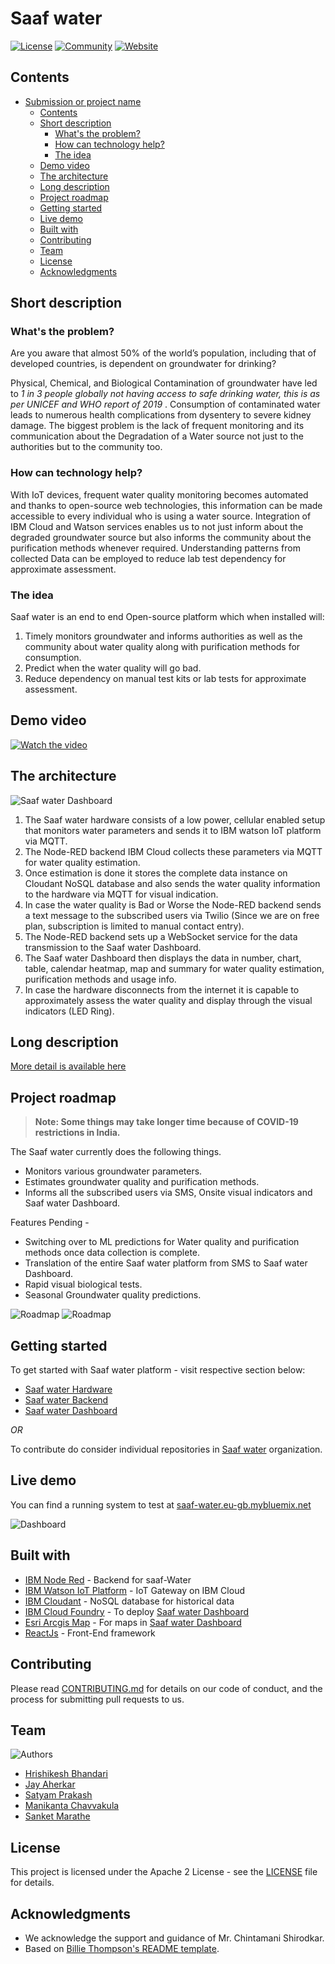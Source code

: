 # Saaf water 

[![License](https://img.shields.io/badge/License-Apache2-blue.svg)](https://www.apache.org/licenses/LICENSE-2.0) [![Community](https://img.shields.io/badge/Join-Community-blue)](https://discord.gg/9VVKhs6fSu) [![Website](https://img.shields.io/badge/View-Website-blue)](https://saaf-water.eu-gb.mybluemix.net/)

## Contents

- [Submission or project name](#submission-or-project-name)
  - [Contents](#contents)
  - [Short description](#short-description)
    - [What's the problem?](#whats-the-problem)
    - [How can technology help?](#how-can-technology-help)
    - [The idea](#the-idea)
  - [Demo video](#demo-video)
  - [The architecture](#the-architecture)
  - [Long description](#long-description)
  - [Project roadmap](#project-roadmap)
  - [Getting started](#getting-started)
  - [Live demo](#live-demo)
  - [Built with](#built-with)
  - [Contributing](#contributing)
  - [Team](#team)
  - [License](#license)
  - [Acknowledgments](#acknowledgments)

## Short description

### What's the problem?

Are you aware that almost 50% of the world’s population, including that of developed countries, is dependent on groundwater for drinking? 

Physical, Chemical, and Biological Contamination of groundwater have led to <em> 1 in 3 people globally not having access to safe drinking water, this is as per UNICEF and WHO report of 2019 </em>. Consumption of contaminated water leads to numerous health complications from dysentery to severe kidney damage.
The biggest problem is the lack of frequent monitoring and its communication about the Degradation of a Water source not just to the authorities but to the community too.  

### How can technology help?

With IoT devices, frequent water quality monitoring becomes automated and thanks to open-source web technologies, this information can be made accessible to every individual who is using a water source. Integration of IBM Cloud and Watson services enables us to not just inform about the degraded groundwater source but also informs the community about the purification methods whenever required. Understanding patterns from collected Data can be employed to reduce lab test dependency for approximate assessment. 

### The idea

Saaf water is an end to end Open-source platform which when installed will:
1. Timely monitors groundwater and informs authorities as well as the community about water quality along with purification methods for consumption.
2. Predict when the water quality will go bad.
3. Reduce dependency on manual test kits or lab tests for approximate assessment.

## Demo video

[![Watch the video](/images/saaf-yotube.png)](https://youtu.be/_taOL857nPA)

## The architecture

![Saaf water Dashboard](./images/architecture.png)

1. The Saaf water hardware consists of a low power, cellular enabled setup that monitors water parameters and sends it to IBM watson IoT platform via MQTT.
2. The Node-RED backend IBM Cloud collects these parameters via MQTT for water quality estimation.
3. Once estimation is done it stores the complete data instance on Cloudant NoSQL database and also sends the water quality information to the hardware via MQTT for visual indication.
4. In case the water quality is Bad or Worse the Node-RED backend sends a text message to the subscribed users via Twilio (Since we are on free plan, subscription is limited to manual contact entry).
5. The Node-RED backend sets up a WebSocket service for the data transmission to the Saaf water Dashboard.
6. The Saaf water Dashboard then displays the data in number, chart, table, calendar heatmap, map and summary for water quality estimation, purification methods and usage info.
7. In case the hardware disconnects from the internet it is capable to approximately assess the water quality and display through the visual indicators (LED Ring).

## Long description

[More detail is available here](./docs/DESCRIPTION.md)

## Project roadmap

> **Note: Some things may take longer time because of COVID-19 restrictions in India.**

The Saaf water currently does the following things.

- Monitors various groundwater parameters.
- Estimates groundwater quality and purification methods.
- Informs all the subscribed users via SMS, Onsite visual indicators and Saaf water Dashboard.

Features Pending - 

- Switching over to ML predictions for Water quality and purification methods once data collection is complete.
- Translation of the entire Saaf water platform from SMS to Saaf water Dashboard.
- Rapid visual biological tests.
- Seasonal Groundwater quality predictions.

 
![Roadmap](./images/tech_roadmap.png)
![Roadmap](./images/product_roadmap.png)

## Getting started

To get started with Saaf water platform - visit respective section below:

- [Saaf water Hardware](./hardware/)
- [Saaf water Backend](./backend/)
- [Saaf water Dashboard](./frontend/)
 
*OR*
 
To contribute do consider individual repositories in [Saaf water](https://github.com/saaf-water) organization.

## Live demo

You can find a running system to test at [saaf-water.eu-gb.mybluemix.net](https://saaf-water.eu-gb.mybluemix.net/)

![Dashboard](./images/Dashboard.png)

## Built with

- [IBM Node Red](https://nodered.org/docs/getting-started/ibmcloud#deploy-to-ibm-cloud) - Backend for saaf-Water
- [IBM Watson IoT Platform](https://www.ibm.com/cloud/watson-iot-platform) - IoT Gateway on IBM Cloud
- [IBM Cloudant](https://www.ibm.com/cloud/cloudant) - NoSQL database for historical data
- [IBM Cloud Foundry](https://www.ibm.com/cloud/cloud-foundry) - To deploy [Saaf water Dashboard](https://saaf-water.eu-gb.mybluemix.net/)
- [Esri Arcgis Map](https://www.esri.com/en-us/arcgis/about-arcgis/overview) - For maps in [Saaf water Dashboard](https://saaf-water.eu-gb.mybluemix.net/)
- [ReactJs](https://reactjs.org/) - Front-End framework

## Contributing

Please read [CONTRIBUTING.md](CONTRIBUTING.md) for details on our code of conduct, and the process for submitting pull requests to us.

## Team

![Authors](./images/team.png)
- [Hrishikesh Bhandari](https://github.com/Hrishikesh24)
- [Jay Aherkar](https://github.com/jehhhh)
- [Satyam Prakash](https://github.com/satyamprakash-iot)
- [Manikanta Chavvakula](https://github.com/ManikantaChavvakula7)
- [Sanket Marathe](https://github.com/msanket9)


## License

This project is licensed under the Apache 2 License - see the [LICENSE](LICENSE) file for details.

## Acknowledgments

- We acknowledge the support and guidance of Mr. Chintamani Shirodkar.
- Based on [Billie Thompson's README template](https://gist.github.com/PurpleBooth/109311bb0361f32d87a2).
